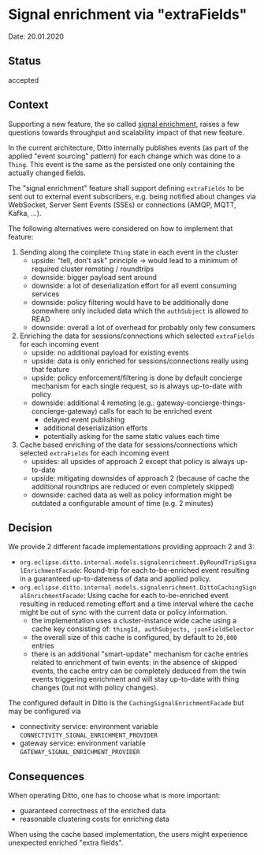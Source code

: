 # Signal enrichment via "extraFields"

Date: 20.01.2020

## Status

accepted

## Context

Supporting a new feature, the so called [signal enrichment](https://github.com/eclipse-ditto/ditto/issues/561), raises a few
questions towards throughput and scalability impact of that new feature.

In the current architecture, Ditto internally publishes events (as part of the applied "event sourcing" pattern) for 
each change which was done to a `Thing`. This event is the same as the persisted one only containing the actually 
changed fields. 

The "signal enrichment" feature shall support defining `extraFields` to be sent out to external event subscribers, e.g.
being notified about changes via WebSocket, Server Sent Events (SSEs) or connections (AMQP, MQTT, Kafka, ...).

The following alternatives were considered on how to implement that feature:

1. Sending along the complete `Thing` state in each event in the cluster
    * upside: "tell, don't ask" principle -> would lead to a minimum of required cluster remoting / roundtrips
    * downside: bigger payload sent around
    * downside: a lot of deserialization effort for all event consuming services
    * downside: policy filtering would have to be additionally done somewhere only included data which the `authSubject` is allowed to READ
    * downside: overall a lot of overhead for probably only few consumers
2. Enriching the data for sessions/connections which selected `extraFields` for each incoming event
    * upside: no additional payload for existing events
    * upside: data is only enriched for sessions/connections really using that feature
    * upside: policy enforcement/filtering is done by default concierge mechanism for each single request, so is always up-to-date with policy
    * downside: additional 4 remoting (e.g.: gateway-concierge-things-concierge-gateway) calls for each to be enriched event
         * delayed event publishing
         * additional deserialization efforts 
         * potentially asking for the same static values each time
3. Cache based enriching of the data for sessions/connections which selected `extraFields` for each incoming event
    * upsides: all upsides of approach 2 except that policy is always up-to-date
    * upside: mitigating downsides of approach 2 (because of cache the additional roundtrips are reduced or even completely skipped)
    * downside: cached data as well as policy information might be outdated a configurable amount of time (e.g. 2 minutes)
    
    
## Decision

We provide 2 different facade implementations providing approach 2 and 3:
* `org.eclipse.ditto.internal.models.signalenrichment.ByRoundTripSignalEnrichmentFacade`: 
    Round-trip for each to-be-enriched event resulting in a guaranteed up-to-dateness of data and applied policy.
* `org.eclipse.ditto.internal.models.signalenrichment.DittoCachingSignalEnrichmentFacade`: 
    Using cache for each to-be-enriched event resulting in reduced remoting effort and a time interval where the cache might be out of sync with the current data or policy information.
    * the implementation uses a cluster-instance wide cache using a cache key consisting of: `thingId, authSubjects, jsonFieldSelector`
    * the overall size of this cache is configured, by default to `20,000` entries
    * there is an additional "smart-update" mechanism for cache entries related to enrichment of twin events:
      in the absence of skipped events, the cache entry can be completely deduced from the twin events triggering
      enrichment and will stay up-to-date with thing changes (but not with policy changes).

The configured default in Ditto is the `CachingSignalEnrichmentFacade` but may be configured via
* connectivity service: environment variable `CONNECTIVITY_SIGNAL_ENRICHMENT_PROVIDER`
* gateway service: environment variable `GATEWAY_SIGNAL_ENRICHMENT_PROVIDER`

## Consequences

When operating Ditto, one has to choose what is more important:
* guaranteed correctness of the enriched data
* reasonable clustering costs for enriching data

When using the cache based implementation, the users might experience unexpected enriched "extra fields".

